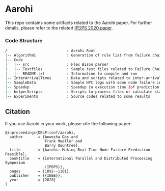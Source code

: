 # Aarohi

This repo contains some artifacts related to the Aarohi paper. 
For further details, please refer to the related [IPDPS 2020 paper](https://ieeexplore.ieee.org/document/9139847).


### Code Structure
```bash
/                           : Aarohi Root
|-- Algorithm1              : Generation of rule list from failure chains
|-- Code
|   |-- src                 : Flex Bison parser
|   |-- Testfiles           : Sample test files related to Failure Chains
|   |-- README.txt          : Information to compile and run
|-- InterArrivalTimes       : Data and scripts related to inter-arrival times
|-- SampleData              : Sample HPC logs with some node failure information
|-- Speedup                 : Speedup in execution time (of prediction or detection) across different approaches
|-- helperScripts           : Scripts to process files or calculate statistics 
|-- Experiments             : Source codes related to some results
```

## Citation

If you use Aarohi in your work, please cite the following paper:

```
@inproceedings{DBLP:conf/aarohi,
  author       = {Anwesha Das and
                  Frank Mueller and
                  Barry Rountree},
  title        = {Aarohi: Making Real-Time Node Failure Prediction Feasible},
  booktitle    = {International Parallel and Distributed Processing Symposium
                  (IPDPS)},
  pages        = {1092--1101},
  publisher    = {{IEEE}},
  year         = {2020}
}
```
